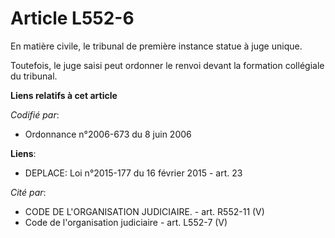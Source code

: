 # Article L552-6

En matière civile, le tribunal de première instance statue à juge unique.

Toutefois, le juge saisi peut ordonner le renvoi devant la formation collégiale du tribunal.

**Liens relatifs à cet article**

_Codifié par_:

  - Ordonnance n°2006-673 du 8 juin 2006

**Liens**:

  - DEPLACE: Loi n°2015-177 du 16 février 2015 - art. 23

_Cité par_:

  - CODE DE L'ORGANISATION JUDICIAIRE. - art. R552-11 (V)
  - Code de l'organisation judiciaire - art. L552-7 (V)
